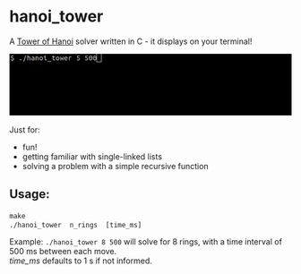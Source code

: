 # hanoi_tower

A [Tower of Hanoi](https://en.wikipedia.org/wiki/Tower_of_Hanoi) solver written in C - it displays on your terminal!

![hanoi tower solver in action](images/hanoi_tower_solver.gif)

Just for:
- fun!
- getting familiar with single-linked lists
- solving a problem with a simple recursive function

## Usage:
```
make
./hanoi_tower  n_rings  [time_ms]
```
Example: `./hanoi_tower 8 500` will solve for 8 rings, with a time interval of 500 ms between each move.  
*time_ms* defaults to 1 s if not informed.
